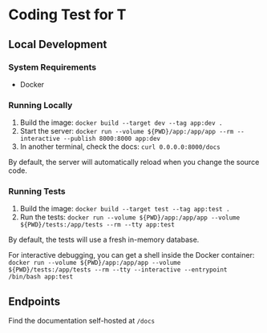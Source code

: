 # Coding Test for T

## Local Development

### System Requirements

* Docker


### Running Locally

1. Build the image: `docker build --target dev --tag app:dev .`
1. Start the server: `docker run --volume ${PWD}/app:/app/app --rm --interactive --publish 8000:8000 app:dev`
1. In another terminal, check the docs: `curl 0.0.0.0:8000/docs`

By default, the server will automatically reload when you change the source code.


### Running Tests

1. Build the image: `docker build --target test --tag app:test .`
1. Run the tests: `docker run --volume ${PWD}/app:/app/app --volume ${PWD}/tests:/app/tests --rm --tty app:test`

By default, the tests will use a fresh in-memory database.

For interactive debugging, you can get a shell inside the Docker container: `docker run --volume ${PWD}/app:/app/app --volume ${PWD}/tests:/app/tests --rm --tty --interactive --entrypoint /bin/bash app:test`


## Endpoints

Find the documentation self-hosted at `/docs`
